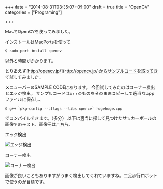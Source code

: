 +++
date = "2014-08-31T03:35:07+09:00"
draft = true
title = "OpenCV"
categories = ["Programing"]

+++

MacでOpenCVを使ってみました。

<!--more-->

インストールはMacPortsを使って

~~~
$ sudo port install opencv
~~~

以外と時間がかかります。

とりあえず[http://opencv.jp/](http://opencv.jp/)からサンプルコードを取ってきて試してみました。

メニューバーのSAMPLE CODEにあります。
今回試してみたのはコーナー検出とエッジ検出。
サンプルコードはc++のものをそのままコピーして適当な.cppファイルに保存し、

~~~
$ g++ `pkg-config --cflags --libs opencv` hogehoge.cpp
~~~

でコンパイルできます。（多分）
以下は適当に探して見つけたサッカーボールの画像でのテスト。画像元は[こちら](http://www.freepik.com/free-vector/plain-soccer-ball_518796.htm)。

エッジ検出

![エッジ検出](/img/use-opencv/edge.png )


コーナー検出

![コーナー検出](/img/use-opencv/corner.png)

画像が良いこともありますがうまく検出してくれていますね。二足歩行ロボットで使うのが目標です。

